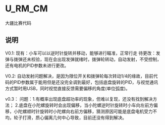 # U_RM_CM
大疆比赛代码

## 说明
V0.1:
现有：小车可以以逆时针旋转并移动，能够进行瞄准，正常行走
待更改：发弹与拨弹还未校验，现在会出现发弹就绪时，拨弹轮转动，自动发射，不受控制，还有电机的PID参数未进行更改。



V0.2:
自动发射问题解决，是因为限位开关和拨弹轮每次转动1/4的缘故，目前代码的PID参数属于能用但是还没完全调到最好，包括底盘旋转的PID，与视觉通讯方式暂时用USB，同时视觉直接反馈需要偏移的角度(单位弧度)。


v0.3：
问题：1.有概率出现底盘超功率的现象，但难以复现，还没有找到解决方法；
2.底盘在小陀螺旋转时会出现偏移，当小陀螺逆时针旋转时小车向左前方偏移，小陀螺顺时针旋转时小陀螺向右前方偏移，猜测原因可能是底盘电机受力不均，轮子打滑，质心偏离几何中心导致，目前还没有得到解决。